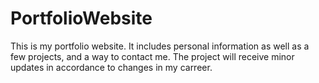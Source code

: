 # PortfolioWebsite
This is my portfolio website. It includes personal information as well as a few projects, and a way to contact me. The project will receive minor updates in accordance to changes in my carreer.
